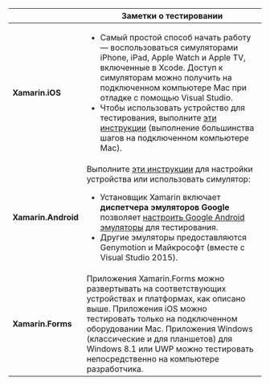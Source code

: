 ||Заметки о тестировании|
|---|---|
|**Xamarin.iOS**|<ul><li>Самый простой способ начать работу — воспользоваться симуляторами iPhone, iPad, Apple Watch и Apple TV, включенные в Xcode. Доступ к симуляторам можно получить на подключенном компьютере Mac при отладке с помощью Visual Studio.</li> <li>Чтобы использовать устройство для тестирования, выполните <a href="~/ios/get-started/installation/device-provisioning/index.md">эти инструкции</a> (выполнение большинства шагов на подключенном компьютере Mac).</li></ul>|
|**Xamarin.Android**|Выполните <a href="~/android/get-started/installation/set-up-device-for-development.md">эти инструкции</a> для настройки устройства или использовать симулятор: <ul><li>Установщик Xamarin включает <b>диспетчера эмуляторов Google</b> позволяет <a href="~/android/deploy-test/debugging/android-sdk-emulator/index.md">настроить Google Android эмуляторы</a> для тестирования.</li><li>Другие эмуляторы предоставляются Genymotion и Майкрософт (вместе с Visual Studio 2015).</li></ul>|
|**Xamarin.Forms**|Приложения Xamarin.Forms можно развертывать на соответствующих устройствах и платформах, как описано выше. Приложения iOS можно тестировать только на подключенном оборудовании Mac. Приложения Windows (классические и для планшетов) для Windows 8.1 или UWP можно тестировать непосредственно на компьютере разработчика.|
